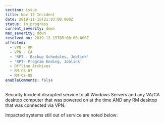 ```yaml
---
section: issue
title: Nov 15 Incident
date: 2019-11-15T21:03:00.000Z
status: in_progress
current_severity: down
max_severity: down
resolved_on: 2019-12-15T05:00:00.000Z
affected:
  - VPN - RM
  - VPN - CA
  - 'RPT - Backup Schedules, Joblink'
  - 'RPT- Program Ending, Joblink'
  - Offline Archives
  - RM-CS-07
  - RM-CS-08
enableComments: false
---
```

Security Incident disrupted service to all Windows Servers and any VA/CA desktop computer that was powered on at the time AND any RM desktop that was connected via VPN.<br>

Impacted systems still out of service are noted below:
